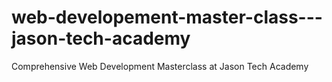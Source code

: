 # web-developement-master-class---jason-tech-academy
 Comprehensive Web Development Masterclass at  Jason Tech Academy
